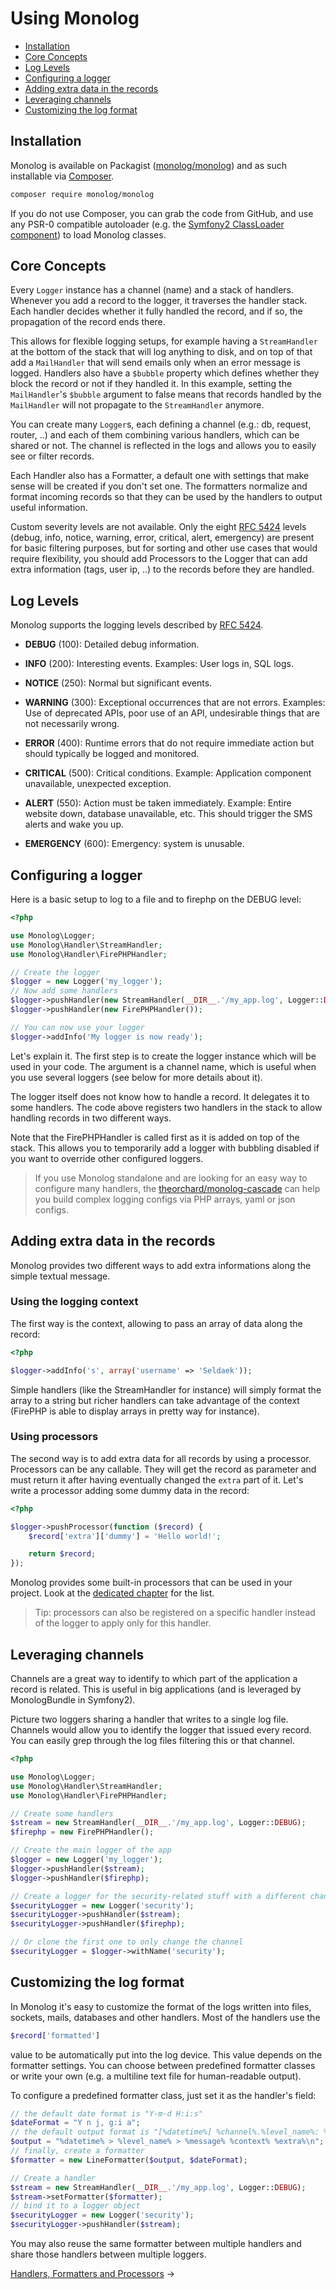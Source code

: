 # Using Monolog

- [Installation](#installation)
- [Core Concepts](#core-concepts)
- [Log Levels](#log-levels)
- [Configuring a logger](#configuring-a-logger)
- [Adding extra data in the records](#adding-extra-data-in-the-records)
- [Leveraging channels](#leveraging-channels)
- [Customizing the log format](#customizing-the-log-format)

## Installation

Monolog is available on Packagist ([monolog/monolog](http://packagist.org/packages/monolog/monolog))
and as such installable via [Composer](http://getcomposer.org/).

```bash
composer require monolog/monolog
```

If you do not use Composer, you can grab the code from GitHub, and use any
PSR-0 compatible autoloader (e.g. the [Symfony2 ClassLoader component](https://github.com/symfony/ClassLoader))
to load Monolog classes.

## Core Concepts

Every `Logger` instance has a channel (name) and a stack of handlers. Whenever
you add a record to the logger, it traverses the handler stack. Each handler
decides whether it fully handled the record, and if so, the propagation of the
record ends there.

This allows for flexible logging setups, for example having a `StreamHandler` at
the bottom of the stack that will log anything to disk, and on top of that add
a `MailHandler` that will send emails only when an error message is logged.
Handlers also have a `$bubble` property which defines whether they block the
record or not if they handled it. In this example, setting the `MailHandler`'s
`$bubble` argument to false means that records handled by the `MailHandler` will
not propagate to the `StreamHandler` anymore.

You can create many `Logger`s, each defining a channel (e.g.: db, request,
router, ..) and each of them combining various handlers, which can be shared
or not. The channel is reflected in the logs and allows you to easily see or
filter records.

Each Handler also has a Formatter, a default one with settings that make sense
will be created if you don't set one. The formatters normalize and format
incoming records so that they can be used by the handlers to output useful
information.

Custom severity levels are not available. Only the eight
[RFC 5424](http://tools.ietf.org/html/rfc5424) levels (debug, info, notice,
warning, error, critical, alert, emergency) are present for basic filtering
purposes, but for sorting and other use cases that would require
flexibility, you should add Processors to the Logger that can add extra
information (tags, user ip, ..) to the records before they are handled.

## Log Levels

Monolog supports the logging levels described by [RFC 5424](http://tools.ietf.org/html/rfc5424).

- **DEBUG** (100): Detailed debug information.

- **INFO** (200): Interesting events. Examples: User logs in, SQL logs.

- **NOTICE** (250): Normal but significant events.

- **WARNING** (300): Exceptional occurrences that are not errors. Examples:
  Use of deprecated APIs, poor use of an API, undesirable things that are not
  necessarily wrong.

- **ERROR** (400): Runtime errors that do not require immediate action but
  should typically be logged and monitored.

- **CRITICAL** (500): Critical conditions. Example: Application component
  unavailable, unexpected exception.

- **ALERT** (550): Action must be taken immediately. Example: Entire website
  down, database unavailable, etc. This should trigger the SMS alerts and wake
  you up.

- **EMERGENCY** (600): Emergency: system is unusable.

## Configuring a logger

Here is a basic setup to log to a file and to firephp on the DEBUG level:

```php
<?php

use Monolog\Logger;
use Monolog\Handler\StreamHandler;
use Monolog\Handler\FirePHPHandler;

// Create the logger
$logger = new Logger('my_logger');
// Now add some handlers
$logger->pushHandler(new StreamHandler(__DIR__.'/my_app.log', Logger::DEBUG));
$logger->pushHandler(new FirePHPHandler());

// You can now use your logger
$logger->addInfo('My logger is now ready');
```

Let's explain it. The first step is to create the logger instance which will
be used in your code. The argument is a channel name, which is useful when
you use several loggers (see below for more details about it).

The logger itself does not know how to handle a record. It delegates it to
some handlers. The code above registers two handlers in the stack to allow
handling records in two different ways.

Note that the FirePHPHandler is called first as it is added on top of the
stack. This allows you to temporarily add a logger with bubbling disabled if
you want to override other configured loggers.

> If you use Monolog standalone and are looking for an easy way to
> configure many handlers, the [theorchard/monolog-cascade](https://github.com/theorchard/monolog-cascade)
> can help you build complex logging configs via PHP arrays, yaml or json configs.

## Adding extra data in the records

Monolog provides two different ways to add extra informations along the simple
textual message.

### Using the logging context

The first way is the context, allowing to pass an array of data along the
record:

```php
<?php

$logger->addInfo('s', array('username' => 'Seldaek'));
```

Simple handlers (like the StreamHandler for instance) will simply format
the array to a string but richer handlers can take advantage of the context
(FirePHP is able to display arrays in pretty way for instance).

### Using processors

The second way is to add extra data for all records by using a processor.
Processors can be any callable. They will get the record as parameter and
must return it after having eventually changed the `extra` part of it. Let's
write a processor adding some dummy data in the record:

```php
<?php

$logger->pushProcessor(function ($record) {
    $record['extra']['dummy'] = 'Hello world!';

    return $record;
});
```

Monolog provides some built-in processors that can be used in your project.
Look at the [dedicated chapter](https://github.com/Seldaek/monolog/blob/master/doc/02-handlers-formatters-processors.md#processors) for the list.

> Tip: processors can also be registered on a specific handler instead of
  the logger to apply only for this handler.

## Leveraging channels

Channels are a great way to identify to which part of the application a record
is related. This is useful in big applications (and is leveraged by
MonologBundle in Symfony2).

Picture two loggers sharing a handler that writes to a single log file.
Channels would allow you to identify the logger that issued every record.
You can easily grep through the log files filtering this or that channel.

```php
<?php

use Monolog\Logger;
use Monolog\Handler\StreamHandler;
use Monolog\Handler\FirePHPHandler;

// Create some handlers
$stream = new StreamHandler(__DIR__.'/my_app.log', Logger::DEBUG);
$firephp = new FirePHPHandler();

// Create the main logger of the app
$logger = new Logger('my_logger');
$logger->pushHandler($stream);
$logger->pushHandler($firephp);

// Create a logger for the security-related stuff with a different channel
$securityLogger = new Logger('security');
$securityLogger->pushHandler($stream);
$securityLogger->pushHandler($firephp);

// Or clone the first one to only change the channel
$securityLogger = $logger->withName('security');
```

## Customizing the log format

In Monolog it's easy to customize the format of the logs written into files,
sockets, mails, databases and other handlers. Most of the handlers use the

```php
$record['formatted']
```

value to be automatically put into the log device. This value depends on the
formatter settings. You can choose between predefined formatter classes or
write your own (e.g. a multiline text file for human-readable output).

To configure a predefined formatter class, just set it as the handler's field:

```php
// the default date format is "Y-m-d H:i:s"
$dateFormat = "Y n j, g:i a";
// the default output format is "[%datetime%] %channel%.%level_name%: %message% %context% %extra%\n"
$output = "%datetime% > %level_name% > %message% %context% %extra%\n";
// finally, create a formatter
$formatter = new LineFormatter($output, $dateFormat);

// Create a handler
$stream = new StreamHandler(__DIR__.'/my_app.log', Logger::DEBUG);
$stream->setFormatter($formatter);
// bind it to a logger object
$securityLogger = new Logger('security');
$securityLogger->pushHandler($stream);
```

You may also reuse the same formatter between multiple handlers and share those
handlers between multiple loggers.

[Handlers, Formatters and Processors](02-handlers-formatters-processors.md) &rarr;
